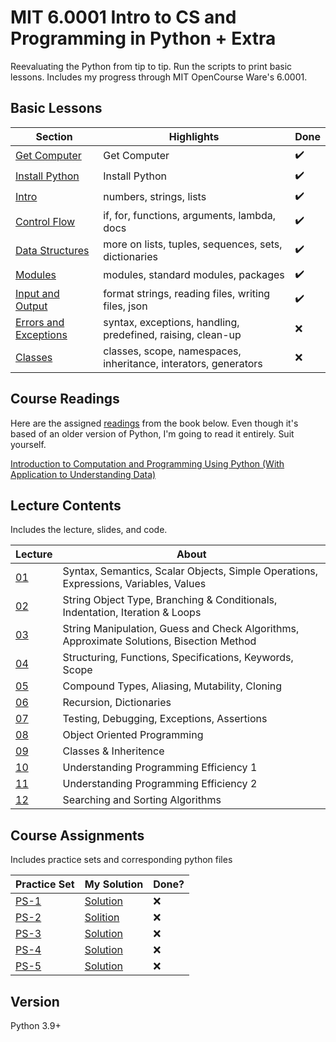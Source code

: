# MIT 6.0001 Intro to CS and Programming in Python + Extra

Reevaluating the Python from tip to tip. Run the scripts to print basic lessons. Includes my progress through MIT OpenCourse Ware's 6.0001.

## Basic Lessons

| Section | Highlights | Done |
| ------- | ----- | ---- |
| [Get Computer](/bs/01.txt) | Get Computer | :heavy_check_mark: |
| [Install Python](bs/02.txt) | Install Python | :heavy_check_mark: |
| [Intro](/bs/03) | numbers, strings, lists | :heavy_check_mark: |
| [Control Flow](/bs/04) | if, for, functions, arguments, lambda, docs | :heavy_check_mark: |
| [Data Structures](/bs/05) | more on lists, tuples, sequences, sets, dictionaries| :heavy_check_mark: |
| [Modules](/06) | modules, standard modules, packages | :heavy_check_mark: |
| [Input and Output](/bs/07) | format strings, reading files, writing files, json | :heavy_check_mark: |
| [Errors and Exceptions](/bs/08) | syntax, exceptions, handling, predefined, raising, clean-up | :x: |
| [Classes](/bs/09) | classes, scope, namespaces, inheritance, interators, generators | :x: |

## Course Readings

Here are the assigned [readings](/mit/readings.PNG) from the book below. Even though it's based of an older version of Python, I'm going to read it entirely. Suit yourself.

[Introduction to Computation and Programming Using Python (With Application to Understanding Data)](https://www.amazon.com/Introduction-Computation-Programming-Using-Python/dp/0262529629/ref=sr_1_3?dchild=1&keywords=introduction+to+computer+science+and+programming+using+python&qid=1622683060&sr=8-3)

## Lecture Contents

Includes the lecture, slides, and code.

| Lecture | About |
| ------- | ----- |
| [01](/mit/lsc/lec1) | Syntax, Semantics, Scalar Objects, Simple Operations, Expressions, Variables, Values |
| [02](mit/lsc/lec2) | String Object Type, Branching & Conditionals, Indentation, Iteration & Loops |
| [03](/mit/lsc/lec3) | String Manipulation, Guess and Check Algorithms, Approximate Solutions, Bisection Method | 
| [04](/mit/lsc/lec4) | Structuring, Functions, Specifications, Keywords, Scope |
| [05](/mit/lsc/lec5) | Compound Types, Aliasing, Mutability, Cloning |
| [06](/mit/lsc/lec6) | Recursion, Dictionaries |
| [07](/mit/lsc/lec7) | Testing, Debugging, Exceptions, Assertions |
| [08](/mit/lsc/lec8) | Object Oriented Programming |
| [09](/mit/lsc/lec9) | Classes & Inheritence |
| [10](/mit/lsc/lec10) | Understanding Programming Efficiency 1 |
| [11](/mit/lsc/lec11) | Understanding Programming Efficiency 2 |
| [12](/mit/lsc/lec12) | Searching and Sorting Algorithms |

## Course Assignments 

Includes practice sets and corresponding python files

| Practice Set | My Solution | Done? |
| ------------ | ----------- | ----- |
| [PS-1](/mit/ass/ps1) | [Solution](/mit/ass/ps1s) | :x: |
| [PS-2](/mit/ass/ps2) | [Solition](/mit/ass/ps2s) | :x: |
| [PS-3](/mit/ass/ps3) | [Solution](/mit/ass/ps3s) | :x: |
| [PS-4](/mit/ass/ps4) | [Solution](/mit/ass/ps4s) | :x: |
| [PS-5](/mit/ass/ps5) | [Solution](/mit/ass/ps5s) | :x: |


## Version

Python 3.9+
